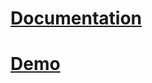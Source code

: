 [Documentation](http://valums.com/ajax-upload/)
===========
[Demo](http://valums.com/wp-content/uploads/ajax-upload/demo-jquery.htm)
===========